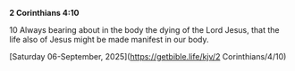 **2 Corinthians 4:10**

10 Always bearing about in the body the dying of the Lord Jesus, that the life also of Jesus might be made manifest in our body.

[Saturday 06-September, 2025](https://getbible.life/kjv/2 Corinthians/4/10)

